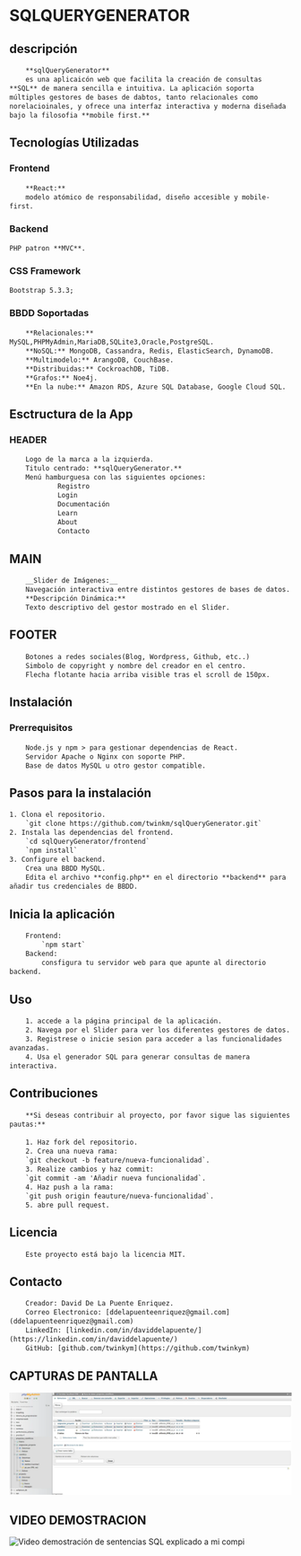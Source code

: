 # SQLQUERYGENERATOR

## descripción

        **sqlQueryGenerator**
        es una aplicaicón web que facilita la creación de consultas **SQL** de manera sencilla e intuitiva. La aplicación soporta múltiples gestores de bases de dabtos, tanto relacionales como norelacioinales, y ofrece una interfaz interactiva y moderna diseñada bajo la filosofia **mobile first.**

## Tecnologías Utilizadas

### Frontend

        **React:** 
        modelo atómico de responsabilidad, diseño accesible y mobile-first.

### Backend

    PHP patron **MVC**.

### CSS Framework

    Bootstrap 5.3.3;

### BBDD Soportadas

        **Relacionales:** MySQL,PHPMyAdmin,MariaDB,SQLite3,Oracle,PostgreSQL.
        **NoSQL:** MongoDB, Cassandra, Redis, ElasticSearch, DynamoDB.
        **Multimodelo:** ArangoDB, CouchBase.
        **Distribuidas:** CockroachDB, TiDB.
        **Grafos:** Noe4j.
        **En la nube:** Amazon RDS, Azure SQL Database, Google Cloud SQL.

## Esctructura de la App

### HEADER

        Logo de la marca a la izquierda. 
        Titulo centrado: **sqlQueryGenerator.**
        Menú hamburguesa con las siguientes opciones:
                Registro
                Login
                Documentación
                Learn
                About
                Contacto

## MAIN

        __Slider de Imágenes:__
        Navegación interactiva entre distintos gestores de bases de datos.
        **Descripción Dinámica:** 
        Texto descriptivo del gestor mostrado en el Slider.

## FOOTER

        Botones a redes sociales(Blog, Wordpress, Github, etc..)
        Simbolo de copyright y nombre del creador en el centro.
        Flecha flotante hacia arriba visible tras el scroll de 150px.

## Instalación

### Prerrequisitos

        Node.js y npm > para gestionar dependencias de React.
        Servidor Apache o Nginx con soporte PHP.
        Base de datos MySQL u otro gestor compatible.

## Pasos para la instalación

    1. Clona el repositorio.
        `git clone https://github.com/twinkm/sqlQueryGenerator.git`
    2. Instala las dependencias del frontend.
        `cd sqlQueryGenerator/frontend`
        `npm install`
    3. Configure el backend.
        Crea una BBDD MySQL.
        Edita el archivo **config.php** en el directorio **backend** para añadir tus credenciales de BBDD.

## Inicia la aplicación

        Frontend:
            `npm start`
        Backend: 
            consfigura tu servidor web para que apunte al directorio backend.

## Uso

        1. accede a la página principal de la aplicación.
        2. Navega por el Slider para ver los diferentes gestores de datos.
        3. Registrese o inicie sesion para acceder a las funcionalidades avanzadas.
        4. Usa el generador SQL para generar consultas de manera interactiva.

## Contribuciones

        **Si deseas contribuir al proyecto, por favor sigue las siguientes pautas:**

        1. Haz fork del repositorio.
        2. Crea una nueva rama:
        `git checkout -b feature/nueva-funcionalidad`.
        3. Realize cambios y haz commit:
        `git commit -am 'Añadir nueva funcionalidad`.
        4. Haz push a la rama:
        `git push origin feauture/nueva-funcionalidad`.
        5. abre pull request.

## Licencia

        Este proyecto está bajo la licencia MIT.

## Contacto

        Creador: David De La Puente Enriquez.
        Correo Electronico: [ddelapuenteenriquez@gmail.com](ddelapuenteenriquez@gmail.com)
        LinkedIn: [linkedin.com/in/daviddelapuente/](https://linkedin.com/in/daviddelapuente/)
        GitHub: [github.com/twinkym](https://github.com/twinkym)

## CAPTURAS DE PANTALLA

![/img/capturas-sql/bbdd-creada-con-sustablas](/img/capturas-sql/bbdd-CREADA-CON-SUS-TABLAS.webp)

## VIDEO DEMOSTRACION

![Video demostración de sentencias SQL explicado a mi compi](https://youtu.be/hO0FF6_6Vc0?si=leK86GB77ZgGXLK3)
